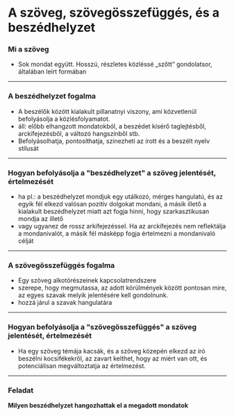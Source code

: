 # A szöveg, szövegösszefüggés, és a beszédhelyzet
### Mi a szöveg
- Sok mondat együtt. Hosszú, részletes közléssé „szőtt” gondolatsor, általában leírt formában
---
### A beszédhelyzet fogalma
- A beszélők között kialakult pillanatnyi viszony, ami közvetlenül befolyásolja a közlésfolyamatot.
- áll: előbb elhangzott mondatokból, a beszédet kísérő taglejtésből, arckifejezésből, a változó hangszínből stb.
- Befolyásolhatja, pontosíthatja, színezheti az írott és a beszélt nyelv stílusát
---
### Hogyan befolyásolja a "beszédhelyzet" a szöveg jelentését, értelmezését
- ha pl.: a beszédhelyzet mondjuk egy utálkozó, mérges hangulatú, és az egyik fél elkezd valósan pozitív dolgokat mondani, a másik illető a kialakult beszédhelyzet miatt azt fogja hinni, hogy szarkasztikusan mondja az illető
- vagy ugyanez de rossz arkifejezéssel. Ha az arckifejezés nem reflektálja a mondanivalót, a másik fél másképp fogja értelmezni a mondanivaló célját
---
### A szövegösszefüggés fogalma
- Egy szöveg alkotórészeinek kapcsolatrendszere
- szerepe, hogy megmutassa, az adott körülmények között pontosan mire, az egyes szavak melyik jelentésére kell gondolnunk.
- hozzá járul a szavak hangulatára
---
### Hogyan befolyásolja a "szövegösszefüggés" a szöveg jelentését, értelmezését
- Ha egy szöveg témája kacsák, és a szöveg közepén elkezd az író beszélni kocsifékekről, az zavart kelthet, hogy az miért van ott, és potenciálisan megváltoztatja az értelmezést.
---
### Feladat
**Milyen beszédhelyzet hangozhattak el a megadott mondatok**
